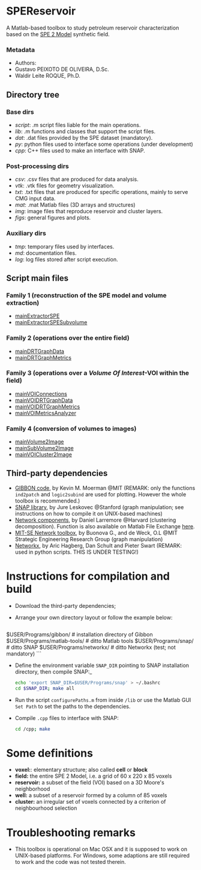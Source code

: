 # SPEReservoir

A Matlab-based toolbox to study petroleum reservoir characterization based on the [SPE 2 Model](http://www.spe.org/web/csp/datasets/set02.htm) synthetic field.

### Metadata

- Authors: 
 - Gustavo PEIXOTO DE OLIVEIRA, D.Sc.
 - Waldir Leite ROQUE, Ph.D.

## Directory tree

### Base dirs 

* _script_: .m script files liable for the main operations.
* _lib_: .m functions and classes that support the script files.
* _dat_: .dat files provided by the SPE dataset (mandatory). 
* _py_: python files used to interface some operations (under
  development)
* _cpp_: C++ files used to make an interface with SNAP.  

### Post-processing dirs

* _csv_: .csv files that are produced for data analysis.
* _vtk_: .vtk files for geometry visualization.
* _txt_: .txt files that are produced for specific operations, mainly to
  serve CMG input data.
* _mat_: .mat Matlab files (3D arrays and structures)
* _img_: image files that reproduce reservoir and cluster layers. 
* _figs_: general figures and plots.


### Auxiliary dirs

* _tmp_: temporary files used by interfaces.
* _md_: documentation files.
* _log_: log files stored after script execution.


## Script main files

### Family 1 (reconstruction of the SPE model and volume extraction)

* [mainExtractorSPE](md/mainExtractorSPE.md)
* [mainExtractorSPESubvolume](md/mainExtractorSPESubvolume.md)

### Family 2 (operations over the entire field)

* [mainDRTGraphData](md/mainDRTGraphData.md)
* [mainDRTGraphMetrics](md/mainDRTGraphMetrics.md)

### Family 3 (operations over a _Volume Of Interest_-VOI within the field)

* [mainVOIConnections](md/mainVOIConnections.md)
* [mainVOIDRTGraphData](md/mainVOIDRTGraphData.md)
* [mainVOIDRTGraphMetrics](md/mainVOIDRTGraphMetrics.md)
* [mainVOIMetricsAnalyzer](md/mainVOIMetricsAnalyzer.md)

### Family 4 (conversion of volumes to images)

* [mainVolume2Image](md/mainVolume2Image.md)
* [mainSubVolume2Image](md/mainSubVolume2Image.md)
* [mainVOICluster2Image](md/mainVOICluster2Image.md)

## Third-party dependencies

* [GIBBON code](http://www.gibboncode.org), by Kevin M. Moerman @MIT
  (REMARK: only the functions `ind2patch` and `logic2subind` are used
  for plotting. However the whole toolbox is recommended.) 
* [SNAP library](http://snap.stanford.edu), by Jure Leskovec @Stanford
  (graph manipulation; see instructions on how to compile it on
  UNIX-based machines)
* [Network components](http://danlarremore.com/), by Daniel Larremore @Harvard (clustering decomposition). Function is also available on Matlab File Exchange [here](http://www.mathworks.com/matlabcentral/fileexchange/42040-find-network-components).
* [MIT-SE Network toolbox](http://strategic.mit.edu/downloads.php?page=matlab_networks), by Buonova G., and de Weck, O.L @MIT Strategic Engineering Research Group (graph manipulation)
* [Networkx](http://networkx.github.io/), by Aric Hagberg, Dan Schult
  and Pieter Swart (REMARK: used in python scripts. THIS IS UNDER
  TESTING!)

# Instructions for compilation and build

- Download the third-party dependencies; 
- Arrange your own directory layout or follow the example below:

	```bash
$USER/Programs/gibbon/       # installation directory of Gibbon
$USER/Programs/matlab-tools/ # ditto Matlab tools
$USER/Programs/snap/         # ditto SNAP
$USER/Programs/networkx/     # ditto Networkx (test; not mandatory)
	```

- Define the environment variable `SNAP_DIR` pointing to SNAP
installation directory, then compile SNAP:_

	```bash 
	echo 'export SNAP_DIR=$USER/Programs/snap' > ~/.bashrc
	cd $SNAP_DIR; make all
	```

- Run the script `configurePaths.m` from inside `/lib` or use the 
Matlab GUI `Set Path` to set the paths to the dependencies.
- Compile `.cpp` files to interface with SNAP:

	```bash
	cd /cpp; make
	```

# Some definitions  

- **voxel:**: elementary structure; also called **cell** or **block** 
- **field:** the entire SPE 2 Model, i.e. a grid of 60 x 220 x 85 voxels
- **reservoir:** a subset of the field (VOI) based on
a 3D Moore's neighborhood
- **well:** a subset of a reservoir formed by a column of 85 voxels
- **cluster:** an irregular set of voxels connected by a criterion of neighbourhood selection

# Troubleshooting remarks

- This toolbox is operational on Mac OSX and it is supposed to work on
  UNIX-based platforms. For Windows, some adaptions are still required
  to work and the code was not tested therein.
